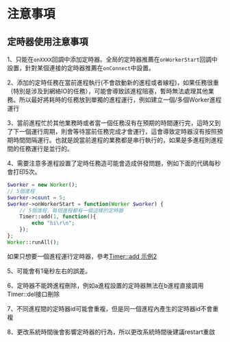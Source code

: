 # 注意事項
## 定時器使用注意事項
1、只能在```onXXXX```回調中添加定時器。全局的定時器推薦在```onWorkerStart```回調中設置，針對某個連接的定時器推薦在```onConnect```中設置。

2、添加的定時任務在當前進程執行(不會啟動新的進程或者線程)，如果任務很重（特別是涉及到網絡IO的任務），可能會導致該進程阻塞，暫時無法處理其他業務。所以最好將耗時的任務放到單獨的進程運行，例如建立一個/多個Worker進程運行

3、當前進程忙於其他業務時或者當一個任務沒有在預期的時間運行完，這時又到了下一個運行周期，則會等待當前任務完成才會運行，這會導致定時器沒有按照預期時間間隔運行。也就是說當前進程的業務都是串行執行的，如果是多進程則進程間的任務運行是並行的。

4、需要注意多進程設置了定時任務造可能會造成併發問題，例如下面的代碼每秒會打印5次。
```php
$worker = new Worker();
// 5個進程
$worker->count = 5;
$worker->onWorkerStart = function(Worker $worker) {
    // 5個進程，每個進程都有一個這樣的定時器
    Timer::add(1, function(){
        echo "hi\r\n";
    });
};
Worker::runAll();
```
如果只想要一個進程運行定時器，參考[Timer::add 示例2](add.md)

5、可能會有1毫秒左右的誤差。

6、定時器不能跨進程刪除，例如a進程設置的定時器無法在b進程直接調用Timer::del接口刪除

7、不同進程間的定時器id可能會重複，但是同一個進程內產生的定時器id不會重複

8、更改系統時間後會影響定時器的行為，所以更改系統時間後建議restart重啟
